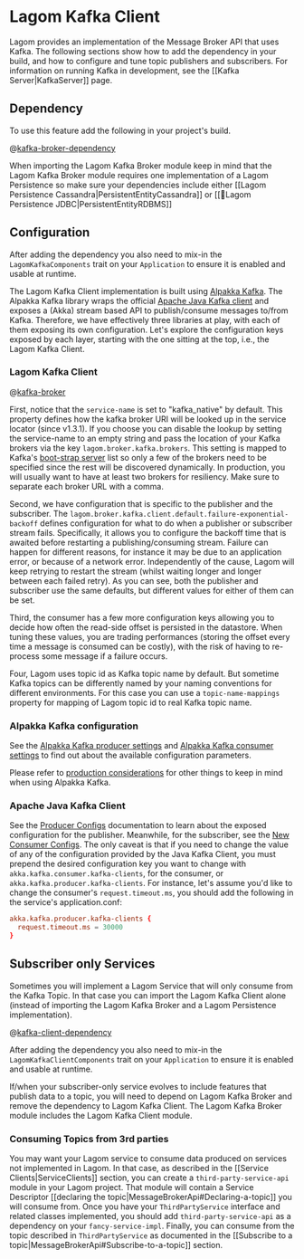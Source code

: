 # Lagom Kafka Client

Lagom provides an implementation of the Message Broker API that uses Kafka. The following sections show how to add the dependency in your build, and how to configure and tune topic publishers and subscribers.
For information on running Kafka in development, see the [[Kafka Server|KafkaServer]] page.

## Dependency

To use this feature add the following in your project's build.

@[kafka-broker-dependency](code/build-scaladsl-kafka.sbt)

When importing the Lagom Kafka Broker module keep in mind that the Lagom Kafka Broker module requires one implementation of a Lagom Persistence so make sure your dependencies include either [[Lagom Persistence Cassandra|PersistentEntityCassandra]] or [[Lagom Persistence JDBC|PersistentEntityRDBMS]]


## Configuration

After adding the dependency you also need to mix-in the `LagomKafkaComponents` trait on your `Application` to ensure it is enabled and usable at runtime.

The Lagom Kafka Client implementation is built using [Alpakka Kafka](https://doc.akka.io/docs/alpakka-kafka/). The Alpakka Kafka library wraps the official [Apache Java Kafka client](https://kafka.apache.org/documentation.html) and exposes a (Akka) stream based API to publish/consume messages to/from Kafka. Therefore, we have effectively three libraries at play, with each of them exposing its own configuration. Let's explore  the configuration keys exposed by each layer, starting with the one sitting at the top, i.e., the Lagom Kafka Client.

### Lagom Kafka Client

@[kafka-broker](../../../../../service/core/kafka/client/src/main/resources/reference.conf)

First, notice that the `service-name` is set to "kafka_native" by default. This property defines how the kafka broker URI will be looked up in the service locator (since v1.3.1). If you choose you can disable the lookup by setting the service-name to an empty string and pass the location of your Kafka brokers via the key `lagom.broker.kafka.brokers`. This setting is mapped to Kafka's [boot-strap server](https://kafka.apache.org/documentation/#producerconfigs) list so only a few of the brokers need to be specified since the rest will be discovered dynamically. In production, you will usually want to have at least two brokers for resiliency. Make sure to separate each broker URL with a comma.

Second, we have configuration that is specific to the publisher and the subscriber. The `lagom.broker.kafka.client.default.failure-exponential-backoff` defines configuration for what to do when a publisher or subscriber stream fails. Specifically, it allows you to configure the backoff time that is awaited before restarting a publishing/consuming stream. Failure can happen for different reasons, for instance it may be due to an application error, or because of a network error. Independently of the cause, Lagom will keep retrying to restart the stream (whilst waiting longer and longer between each failed retry). As you can see, both the publisher and subscriber use the same defaults, but different values for either of them can be set.

Third, the consumer has a few more configuration keys allowing you to decide how often the read-side offset is persisted in the datastore. When tuning these values, you are trading performances (storing the offset every time a message is consumed can be costly), with the risk of having to re-process some message if a failure occurs.

Four, Lagom uses topic id as Kafka topic name by default. But sometime Kafka topics can be differently named by your naming conventions for different environments. For this case you can use a `topic-name-mappings` property for mapping of Lagom topic id to real Kafka topic name.

### Alpakka Kafka configuration

See the [Alpakka Kafka producer settings](https://doc.akka.io/docs/alpakka-kafka/1.0/producer.html#settings) and [Alpakka Kafka consumer settings](https://doc.akka.io/docs/alpakka-kafka/1.0/consumer.html#settings) to find out about the available configuration parameters.

Please refer to [production considerations](https://doc.akka.io/docs/alpakka-kafka/1.0/production.html) for other things to keep in mind when using Alpakka Kafka.

### Apache Java Kafka Client

See the [Producer Configs](https://kafka.apache.org/documentation.html#producerconfigs) documentation to learn about the exposed configuration for the publisher. Meanwhile, for the subscriber, see the [New Consumer Configs](https://kafka.apache.org/documentation.html#newconsumerconfigs). The only caveat is that if you need to change the value of any of the configuration provided by the Java Kafka Client, you must prepend the desired configuration key you want to change with `akka.kafka.consumer.kafka-clients`, for the consumer, or `akka.kafka.producer.kafka-clients`. For instance, let's assume you'd like to change the consumer's `request.timeout.ms`, you should add the following in the service's application.conf:

```conf
akka.kafka.producer.kafka-clients {
  request.timeout.ms = 30000
}
```

## Subscriber only Services

Sometimes you will implement a Lagom Service that will only consume from the Kafka Topic. In that case you can import the Lagom Kafka Client alone (instead of importing the Lagom Kafka Broker and a Lagom Persistence implementation).

@[kafka-client-dependency](code/build-scaladsl-kafka.sbt)

After adding the dependency you also need to mix-in the `LagomKafkaClientComponents` trait on your `Application` to ensure it is enabled and usable at runtime.

If/when your subscriber-only service evolves to include features that publish data to a topic, you will need to depend on Lagom Kafka Broker and remove the dependency to Lagom Kafka Client. The Lagom Kafka Broker module includes the Lagom Kafka Client module.

### Consuming Topics from 3rd parties

You may want your Lagom service to consume data produced on services not implemented in Lagom. In that case, as described in the [[Service Clients|ServiceClients]] section, you can create a `third-party-service-api` module in your Lagom project. That module will contain a Service Descriptor [[declaring the topic|MessageBrokerApi#Declaring-a-topic]] you will consume from. Once you have your `ThirdPartyService` interface and related classes implemented, you should add `third-party-service-api` as a dependency on your `fancy-service-impl`. Finally, you can consume from the topic described in `ThirdPartyService` as documented in the [[Subscribe to a topic|MessageBrokerApi#Subscribe-to-a-topic]] section.
